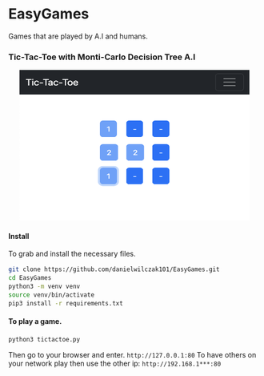 # EasyGames
Games that are played by A.I and humans.



### Tic-Tac-Toe with Monti-Carlo Decision Tree A.I

<p align="center"> 
  <kbd>
    <img width="460" height="300"
    src="https://raw.githubusercontent.com/danielwilczak101/EasyGames/main/static/images/tictactoe.png">
  </kbd>
</p>

#### Install
To grab and install the necessary files.
```bash
git clone https://github.com/danielwilczak101/EasyGames.git
cd EasyGames
python3 -m venv venv
source venv/bin/activate
pip3 install -r requirements.txt
```

#### To play a game.
```bash
python3 tictactoe.py
```

Then go to your browser and enter. ``http://127.0.0.1:80`` To have others on your network play then use the other ip: ``http://192.168.1***:80  ``
